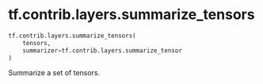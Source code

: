 <div itemscope itemtype="http://developers.google.com/ReferenceObject">
<meta itemprop="name" content="tf.contrib.layers.summarize_tensors" />
<meta itemprop="path" content="Stable" />
</div>

# tf.contrib.layers.summarize_tensors

``` python
tf.contrib.layers.summarize_tensors(
    tensors,
    summarizer=tf.contrib.layers.summarize_tensor
)
```

Summarize a set of tensors.
